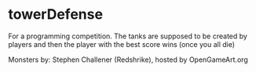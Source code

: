 # towerDefense

For a programming competition. The tanks are supposed to be created by players and then the player with the best score wins (once you all die)

Monsters by: Stephen Challener (Redshrike), hosted by OpenGameArt.org
